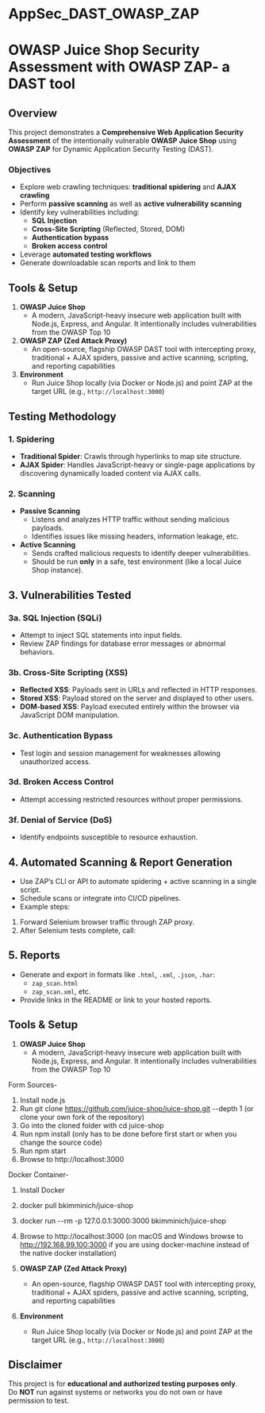 # AppSec_DAST_OWASP_ZAP
# OWASP Juice Shop Security Assessment with OWASP ZAP- a DAST tool

## Overview
This project demonstrates a **Comprehensive Web Application Security Assessment** of the intentionally vulnerable **OWASP Juice Shop** using **OWASP ZAP** for Dynamic Application Security Testing (DAST).

### Objectives
- Explore web crawling techniques: **traditional spidering** and **AJAX crawling**
- Perform **passive scanning** as well as **active vulnerability scanning**
- Identify key vulnerabilities including:
  - **SQL Injection**
  - **Cross-Site Scripting** (Reflected, Stored, DOM)
  - **Authentication bypass**
  - **Broken access control**
- Leverage **automated testing workflows**
- Generate downloadable scan reports and link to them

## Tools & Setup

1. **OWASP Juice Shop**
   - A modern, JavaScript-heavy insecure web application built with Node.js, Express, and Angular. It intentionally includes vulnerabilities from the OWASP Top 10 
2. **OWASP ZAP (Zed Attack Proxy)**
   - An open-source, flagship OWASP DAST tool with intercepting proxy, traditional + AJAX spiders, passive and active scanning, scripting, and reporting capabilities
3. **Environment**
   - Run Juice Shop locally (via Docker or Node.js) and point ZAP at the target URL (e.g., `http://localhost:3000`) 

## Testing Methodology

### 1. Spidering
- **Traditional Spider**: Crawls through hyperlinks to map site structure.
- **AJAX Spider**: Handles JavaScript-heavy or single-page applications by discovering dynamically loaded content via AJAX calls.

### 2. Scanning
- **Passive Scanning**  
  - Listens and analyzes HTTP traffic without sending malicious payloads.
  - Identifies issues like missing headers, information leakage, etc.
- **Active Scanning**  
  - Sends crafted malicious requests to identify deeper vulnerabilities.
  - Should be run **only** in a safe, test environment (like a local Juice Shop instance).

## 3. Vulnerabilities Tested

### 3a. SQL Injection (SQLi)
- Attempt to inject SQL statements into input fields.
- Review ZAP findings for database error messages or abnormal behaviors.

### 3b. Cross-Site Scripting (XSS)
- **Reflected XSS**: Payloads sent in URLs and reflected in HTTP responses.
- **Stored XSS**: Payload stored on the server and displayed to other users.
- **DOM-based XSS**: Payload executed entirely within the browser via JavaScript DOM manipulation.

### 3c. Authentication Bypass
- Test login and session management for weaknesses allowing unauthorized access.

### 3d. Broken Access Control
- Attempt accessing restricted resources without proper permissions.

### 3f. Denial of Service (DoS)
- Identify endpoints susceptible to resource exhaustion.

## 4. Automated Scanning & Report Generation
- Use ZAP’s CLI or API to automate spidering + active scanning in a single script.
- Schedule scans or integrate into CI/CD pipelines.
- Example steps:
1. Forward Selenium browser traffic through ZAP proxy.
2. After Selenium tests complete, call:

## 5. Reports
- Generate and export in formats like `.html`, `.xml`, `.json`, `.har`:
  - `zap_scan.html`
  - `zap_scan.xml`, etc.
- Provide links in the README or link to your hosted reports.

## Tools & Setup

1. **OWASP Juice Shop**
   - A modern, JavaScript-heavy insecure web application built with Node.js, Express, and Angular. It intentionally includes vulnerabilities from the OWASP Top 10
  
Form Sources- 
1.	Install node.js
2.	Run git clone https://github.com/juice-shop/juice-shop.git --depth 1 (or clone your own fork of the repository)
3.	Go into the cloned folder with cd juice-shop
4.	Run npm install (only has to be done before first start or when you change the source code)
5.	Run npm start
6.	Browse to http://localhost:3000

Docker Container- 
1.	Install Docker
2.	docker pull bkimminich/juice-shop
3.	docker run --rm -p 127.0.0.1:3000:3000 bkimminich/juice-shop
4.	Browse to http://localhost:3000 (on macOS and Windows browse to http://192.168.99.100:3000 if you are using docker-machine instead of the native docker installation)

3. **OWASP ZAP (Zed Attack Proxy)**
   - An open-source, flagship OWASP DAST tool with intercepting proxy, traditional + AJAX spiders, passive and active scanning, scripting, and reporting capabilities
4. **Environment**
   - Run Juice Shop locally (via Docker or Node.js) and point ZAP at the target URL (e.g., `http://localhost:3000`) 



## Disclaimer
This project is for **educational and authorized testing purposes only**.  
Do **NOT** run against systems or networks you do not own or have permission to test.

